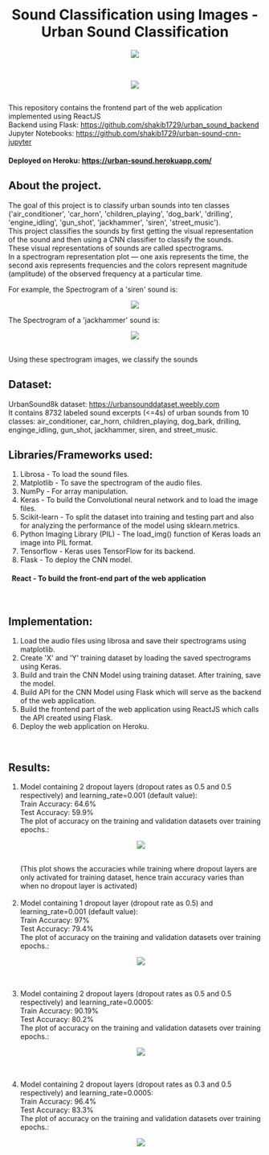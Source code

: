 <h1 align="center">Sound Classification using Images - Urban Sound Classification</h1>
<p align="center">
<img src="https://user-images.githubusercontent.com/39847281/78693980-a05fd600-7919-11ea-96d9-e12e2a12ba3d.JPG"></p>
<br/>
<p align="center">
<img src="https://user-images.githubusercontent.com/39847281/78693594-1879cc00-7919-11ea-81bc-0ce58aae8b19.JPG"></p>

## 
This repository contains the frontend part of the web application implemented using ReactJS<br/>
Backend using Flask: https://github.com/shakib1729/urban_sound_backend<br/>
Jupyter Notebooks: https://github.com/shakib1729/urban-sound-cnn-jupyter<br/>
#### Deployed on Heroku: https://urban-sound.herokuapp.com/ <br/>

## About the project.
The goal of this project is to classify urban sounds into ten classes ('air_conditioner', 'car_horn', 'children_playing', 'dog_bark', 'drilling', 'engine_idling', 'gun_shot', 'jackhammer', 'siren', 'street_music'). <br/>
This project classifies the sounds by first getting the visual representation of the sound and then using a CNN classifier to classify the sounds.<br/>
These visual representations of sounds are called spectrograms. <br/>
In a spectrogram representation plot — one axis represents the time, the second axis represents frequencies and the colors represent magnitude (amplitude) of the observed frequency at a particular time.<br/>

For example, the Spectrogram of a 'siren' sound is: <br/>
<p align="center">
<img src="https://user-images.githubusercontent.com/39847281/86238925-04fa9c00-bbbc-11ea-87e0-7d2b0c26f2d3.png"></p>
The Spectrogram of a 'jackhammer' sound is: <br/>
<p align="center">
<img src="https://user-images.githubusercontent.com/39847281/86238994-1fcd1080-bbbc-11ea-928c-ad67a64aa3bc.png"></p> <br/>
Using these spectrogram images, we classify the sounds<br/>

## Dataset:
UrbanSound8k dataset: https://urbansounddataset.weebly.com <br/>
It contains 8732 labeled sound excerpts (<=4s) of urban sounds from 10 classes: air_conditioner, car_horn, children_playing, dog_bark, drilling, enginge_idling, gun_shot, jackhammer, siren, and street_music.<br/>

## Libraries/Frameworks used:
1) Librosa - To load the sound files.
2) Matplotlib - To save the spectrogram of the audio files.
3) NumPy - For array manipulation.
4) Keras - To build the Convolutional neural network and to load the image files.
5) Scikit-learn - To split the dataset into training and testing part and also for analyzing the performance of the model using sklearn.metrics.
6) Python Imaging Library (PIL) - The load_img() function of Keras loads an image into PIL format.
7) Tensorflow - Keras uses TensorFlow for its backend.
8) Flask - To deploy the CNN model.

#### &nbsp; React - To build the front-end part of the web application
<br/>


## Implementation:
1) Load the audio files using librosa and save their spectrograms using matplotlib.
2) Create 'X' and 'Y' training dataset by loading the saved spectrograms using Keras.
3) Build and train the CNN Model using training dataset. After training, save the model.
4) Build API for the CNN Model using Flask which will serve as the backend of the web application.
5) Build the frontend part of the web application using ReactJS which calls the API created using Flask.
6) Deploy the web application on Heroku.
<br/>

## Results:
1) Model containing 2 dropout layers (dropout rates as 0.5 and 0.5 respectively) and learning_rate=0.001 (default value):<br/>
    Train Accuracy: 64.6% <br/>
    Test Accuracy: 59.9% <br/>
    The plot of accuracy on the training and validation datasets over training epochs.:<br/>
    <p align="center">
    <img src="https://user-images.githubusercontent.com/39847281/86269265-23c25800-bbe7-11ea-9079-f4636a9dd959.JPG"></p> <br/>
    (This plot shows the accuracies while training where dropout layers are only activated for training dataset, hence train accuracy varies than when no dropout layer is activated) <br/><br/>
 2) Model containing 1 dropout layer (dropout rate as 0.5) and learning_rate=0.001 (default value):<br/>
    Train Accuracy: 97% <br/>
    Test Accuracy: 79.4% <br/>
    The plot of accuracy on the training and validation datasets over training epochs.:<br/>
    <p align="center">
     <img src="https://user-images.githubusercontent.com/39847281/86270193-76e8da80-bbe8-11ea-98c5-201046a0f4bb.JPG"></p> <br/> <br/>
 3) Model containing 2 dropout layers (dropout rates as 0.5 and 0.5 respectively) and learning_rate=0.0005:<br/>
    Train Accuracy: 90.19% <br/>
    Test Accuracy: 80.2% <br/>
    The plot of accuracy on the training and validation datasets over training epochs.:<br/>
    <p align="center">
     <img src="https://user-images.githubusercontent.com/39847281/86270663-39388180-bbe9-11ea-8a8e-ee4ee700f876.JPG"></p> <br/> <br/>
 4) Model containing 2 dropout layers (dropout rates as 0.3 and 0.5 respectively) and learning_rate=0.0005:<br/>
    Train Accuracy: 96.4% <br/>
    Test Accuracy: 83.3% <br/>
    The plot of accuracy on the training and validation datasets over training epochs.:<br/>
    <p align="center">
     <img src="https://user-images.githubusercontent.com/39847281/86270942-b2d06f80-bbe9-11ea-9206-cd047447a2f8.JPG"></p> <br/> <br/>
